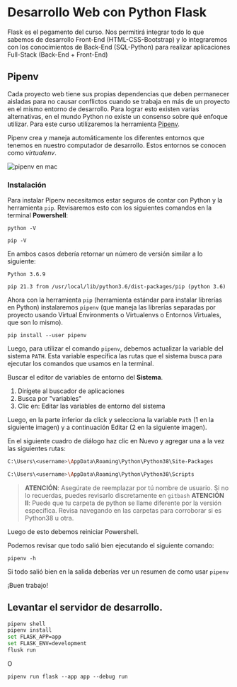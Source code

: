 # Desarrollo Web con Python Flask

Flask es el pegamento del curso. Nos permitirá integrar todo lo que sabemos de desarrollo Front-End (HTML-CSS-Bootstrap) y lo integraremos con los conocimientos de Back-End (SQL-Python) para realizar aplicaciones Full-Stack (Back-End + Front-End)

## Pipenv

Cada proyecto web tiene sus propias dependencias que deben permanecer aisladas para no causar conflictos cuando se trabaja en más de un proyecto en el mismo entorno de desarrollo. Para lograr esto existen varias alternativas, en el mundo Python no existe un consenso sobre qué enfoque utilizar. Para este curso utilizaremos la herramienta [Pipenv](https://pipenv.pypa.io/en/latest/).

Pipenv crea y maneja automáticamente los diferentes entornos que tenemos en nuestro computador de desarrollo. Estos entornos se conocen como *virtualenv*.

![pipenv en mac]()

### Instalación

Para instalar Pipenv necesitamos estar seguros de contar con Python y la herramienta `pip`. Revisaremos esto con los siguientes comandos en la terminal **Powershell**:

`python -V`

`pip -V`

En ambos casos debería retornar un número de versión similar a lo siguiente:

`Python 3.6.9`

`pip 21.3 from /usr/local/lib/python3.6/dist-packages/pip (python 3.6)`

Ahora con la herramienta `pip` (herramienta estándar para instalar librerías en Python) instalaremos `pipenv` (que maneja las librerías separadas por proyecto usando Virtual Environments o Virtualenvs o Entornos Virtuales, que son lo mismo).

`pip install --user pipenv`

Luego, para utilizar el comando  `pipenv`, debemos actualizar la variable del sistema `PATH`. Esta variable específica las rutas que el sistema busca para ejecutar los comandos que usamos en la terminal.

Buscar el editor de variables de entorno del **Sistema**.

1. Dirígete al buscador de aplicaciones
2. Busca por "variables"
3. Clic en: Editar las variables de entorno del sistema

Luego, en la parte inferior da click y selecciona la variable `Path` (1 en la siguiente imagen) y a continuación Editar (2 en la siguiente imagen).

En el siguiente cuadro de diálogo haz clic en Nuevo y agregar una a la vez las siguientes rutas:

```bash
C:\Users\<username>\AppData\Roaming\Python\Python38\Site-Packages
```

```bash
C:\Users\<username>\AppData\Roaming\Python\Python38\Scripts
```

>**ATENCIÓN**: Asegúrate de reemplazar <username> por tú nombre de usuario. Si no lo recuerdas, puedes revisarlo discretamente en `gitbash`
>**ATENCIÓN II**: Puede que tu carpeta de python se llame diferente por la versión específica. Revisa navegando en las carpetas para corroborar si es Python38 u otra.


Luego de esto debemos reiniciar Powershell.

Podemos revisar que todo salió bien ejecutando el siguiente comando:

`pipenv -h`

Si todo salió bien en la salida deberías ver un resumen de como usar `pipenv`

¡Buen trabajo!


## Levantar el servidor de desarrollo.

```bash
pipenv shell
pipenv install
set FLASK_APP=app
set FLASK_ENV=development
flusk run
```

O

`pipenv run flask --app app --debug run`

